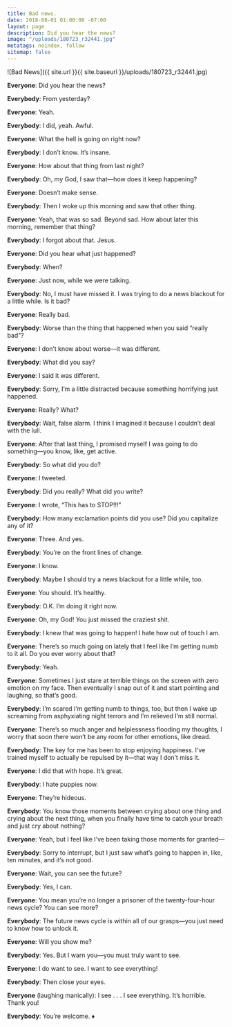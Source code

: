 ```yaml
---
title: Bad news.
date: 2018-08-01 01:00:00 -07:00
layout: page
description: Did you hear the news?
image: "/uploads/180723_r32441.jpg"
metatags: noindex, follow
sitemap: false
---
```


![Bad News]({{ site.url }}{{ site.baseurl }}/uploads/180723_r32441.jpg)

**Everyone**: Did you hear the news?

**Everybody**: From yesterday?

**Everyone**: Yeah.

**Everybody**: I did, yeah. Awful.

**Everyone**: What the hell is going on right now?

**Everybody**: I don’t know. It’s insane.

**Everyone**: How about that thing from last night?

**Everybody**: Oh, my God, I saw that—how does it keep happening?

**Everyone**: Doesn’t make sense.

**Everybody**: Then I woke up this morning and saw that other thing.

**Everyone**: Yeah, that was so sad. Beyond sad. How about later this morning, remember that thing?

**Everybody**: I forgot about that. Jesus.

**Everyone**: Did you hear what just happened?

**Everybody**: When?

**Everyone**: Just now, while we were talking.

**Everybody**: No, I must have missed it. I was trying to do a news blackout for a little while. Is it bad?

**Everyone**: Really bad.

**Everybody**: Worse than the thing that happened when you said “really bad”?

**Everyone**: I don’t know about worse—it was different.

**Everybody**: What did you say?

**Everyone**: I said it was different.

**Everybody**: Sorry, I’m a little distracted because something horrifying just happened.

**Everyone**: Really? What?

**Everybody**: Wait, false alarm. I think I imagined it because I couldn’t deal with the lull.

**Everyone**: After that last thing, I promised myself I was going to do something—you know, like, get active.

**Everybody**: So what did you do?

**Everyone**: I tweeted.

**Everybody**: Did you really? What did you write?

**Everyone**: I wrote, “This has to STOP!!!”

**Everybody**: How many exclamation points did you use? Did you capitalize any of it?

**Everyone**: Three. And yes.

**Everybody**: You’re on the front lines of change.

**Everyone**: I know.

**Everybody**: Maybe I should try a news blackout for a little while, too.

**Everyone**: You should. It’s healthy.

**Everybody**: O.K. I’m doing it right now.

**Everyone**: Oh, my God! You just missed the craziest shit.

**Everybody**: I knew that was going to happen! I hate how out of touch I am.

**Everyone**: There’s so much going on lately that I feel like I’m getting numb to it all. Do you ever worry about that?

**Everybody**: Yeah.

**Everyone**: Sometimes I just stare at terrible things on the screen with zero emotion on my face. Then eventually I snap out of it and start pointing and laughing, so that’s good.

**Everybody**: I’m scared I’m getting numb to things, too, but then I wake up screaming from asphyxiating night terrors and I’m relieved I’m still normal.

**Everyone**: There’s so much anger and helplessness flooding my thoughts, I worry that soon there won’t be any room for other emotions, like dread.

**Everybody**: The key for me has been to stop enjoying happiness. I’ve trained myself to actually be repulsed by it—that way I don’t miss it.

**Everyone**: I did that with hope. It’s great.

**Everybody**: I hate puppies now.

**Everyone**: They’re hideous.

**Everybody**: You know those moments between crying about one thing and crying about the next thing, when you finally have time to catch your breath and just cry about nothing?

**Everyone**: Yeah, but I feel like I’ve been taking those moments for granted—

**Everybody**: Sorry to interrupt, but I just saw what’s going to happen in, like, ten minutes, and it’s not good.

**Everyone**: Wait, you can see the future?

**Everybody**: Yes, I can.

**Everyone**: You mean you’re no longer a prisoner of the twenty-four-hour news cycle? You can see more?

**Everybody**: The future news cycle is within all of our grasps—you just need to know how to unlock it.

**Everyone**: Will you show me?

**Everybody**: Yes. But I warn you—you must truly want to see.

**Everyone**: I do want to see. I want to see everything!

**Everybody**: Then close your eyes.

**Everyone** (laughing manically): I see . . . I see everything. It’s horrible. Thank you!

**Everybody**: You’re welcome. ♦